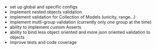 - set up global and specific configs
- implement nested objects validation
- implement validation for Collection of Models (unicity, range...)
- implement mutli-group validation (currently only one group at the time)
- ability to implement custom Asserts
- ability to bind less object oriented and more json oriented validation to objects
- improve tests and code coverage